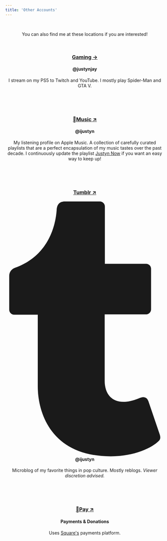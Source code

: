 ```yaml
---
title: 'Other Accounts'
---
```

<center><br><p>You can also find me at these locations if you are interested!</p><br>
    
<h3><a href="/gaming">Gaming &#8594;</a></h3>
<h4>@justynjay</h4>
I stream on my PS5 to Twitch and YouTube. I mostly play Spider-Man and GTA V.

<br><br><br>
    
<h3><a href="/apple-music" target="_blank">Music &#8599;</a></h3>
<h4>@ijustyn</h4>
My listening profile on Apple Music. A collection of carefully curated playlists that are a perfect encapsulation of my music tastes over the past decade. I continuously update the playlist <a href="/justyn-now">Justyn Now</a> if you want an easy way to keep up!

<br><br><br>

<h3><a href="/tumblr" target="_blank">Tumblr &#8599;</a></h3>
<h4><span class="icon relative inline-block align-text-bottom">
    <svg aria-hidden="true" focusable="false" data-prefix="fab" data-icon="tumblr" class="svg-inline--fa fa-tumblr fa-w-10" role="img" xmlns="http://www.w3.org/2000/svg" viewBox="0 0 320 512"><path fill="currentColor" d="M309.8 480.3c-13.6 14.5-50 31.7-97.4 31.7-120.8 0-147-88.8-147-140.6v-144H17.9c-5.5 0-10-4.5-10-10v-68c0-7.2 4.5-13.6 11.3-16 62-21.8 81.5-76 84.3-117.1.8-11 6.5-16.3 16.1-16.3h70.9c5.5 0 10 4.5 10 10v115.2h83c5.5 0 10 4.4 10 9.9v81.7c0 5.5-4.5 10-10 10h-83.4V360c0 34.2 23.7 53.6 68 35.8 4.8-1.9 9-3.2 12.7-2.2 3.5.9 5.8 3.4 7.4 7.9l22 64.3c1.8 5 3.3 10.6-.4 14.5z"></path></svg>
  </span> @ijustyn</h4>
Microblog of my favorite things in pop culture. Mostly reblogs. <i>Viewer discretion advised.</i>

<br><br><br>
    
<h3><a href="/tip" target="_blank">Pay &#8599;</a></h3>
<h4>Payments & Donations</h4>
Uses <a href="https://squareup.com">Square's</a> payments platform.

<br><br><br>
</center>